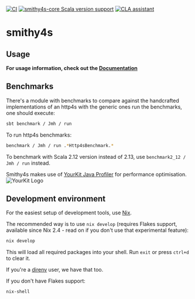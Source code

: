 [![CI](https://github.com/disneystreaming/smithy4s/actions/workflows/ci.yml/badge.svg)](https://github.com/disneystreaming/smithy4s/actions/workflows/ci.yml)
[![smithy4s-core Scala version support](https://index.scala-lang.org/disneystreaming/smithy4s/smithy4s-core/latest-by-scala-version.svg)](https://index.scala-lang.org/disneystreaming/smithy4s/smithy4s-core)
[![CLA assistant](https://cla-assistant.io/readme/badge/disneystreaming/smithy4s)](https://cla-assistant.io/disneystreaming/smithy4s)

# smithy4s

## Usage

**For usage information, check out the [Documentation](https://disneystreaming.github.io/smithy4s/)**

## Benchmarks

There's a module with benchmarks to compare against the handcrafted implementations of an http4s with the generic ones run the benchmarks, one should execute:

```sh
sbt benchmark / Jmh / run
```

To run http4s benchmarks:

```sh
benchmark / Jmh / run .*Http4sBenchmark.*
```

To benchmark with Scala 2.12 version instead of 2.13, use `benchmark2_12 / Jmh / run` instead.

Smithy4s makes use of [YourKit Java Profiler](https://www.yourkit.com/java/profiler/) for performance optimisation.<br/>
![YourKit Logo](https://www.yourkit.com/images/yklogo.png)

## Development environment

For the easiest setup of development tools, use [Nix](https://nixos.org).

The recommended way is to use `nix develop` (requires Flakes support, available since Nix 2.4 - read on if you don't use that experimental feature):

```bash
nix develop
```

This will load all required packages into your shell. Run `exit` or press `ctrl+d` to clear it.

If you're a [direnv](https://github.com/nix-community/nix-direnv) user, we have that too.

If you don't have Flakes support:

```bash
nix-shell
```
